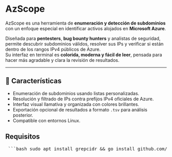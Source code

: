 # AzScope

AzScope es una herramienta de **enumeración y detección de subdominios** con un enfoque especial en identificar activos alojados en **Microsoft Azure**.

Diseñada para **pentesters**, **bug bounty hunters** y analistas de seguridad, permite descubrir subdominios válidos, resolver sus IPs y verificar si están dentro de los rangos IPv4 públicos de Azure.  
Su interfaz en terminal es **colorida, moderna y fácil de leer**, pensada para hacer más agradable y clara la revisión de resultados.

---

## 🚀 Características

- Enumeración de subdominios usando listas personalizadas.
- Resolución y filtrado de IPs contra prefijos IPv4 oficiales de Azure.
- Interfaz visual llamativa y organizada con colores brillantes.
- Exportación opcional de resultados a formato `.tsv` para análisis posterior.
- Compatible con entornos Linux.

## Requisitos
<pre> ```bash sudo apt install grepcidr && go install github.com/projectdiscovery/dnsx/cmd/dnsx@latest && pip install rich ``` </pre>

